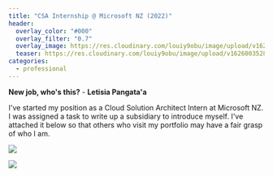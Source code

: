```yaml
---
title: "CSA Internship @ Microsoft NZ (2022)"
header:
  overlay_color: "#000"
  overlay_filter: "0.7"
  overlay_image: https://res.cloudinary.com/louiy9obu/image/upload/v1626002590/letisias_projects_fjlv67.png
  teaser: https://res.cloudinary.com/louiy9obu/image/upload/v1626003528/500x300projects_dbt5xc.png
categories:
  - professional
---
```


**New job, who's this?** - **Letisia Pangata'a**

I've started my position as a Cloud Solution Architect Intern at Microsoft NZ. I was assigned a task to write up a subsidiary to introduce myself. I've attached it below so that others who visit my portfolio may have a fair grasp of who I am.
<p></p>
<img src="https://res.cloudinary.com/louiy9obu/image/upload/v1645069973/Screen_Shot_2022-02-17_at_4.52.43_PM_gsui2h.png" />
<p></p>
<img src="https://res.cloudinary.com/louiy9obu/image/upload/v1645069899/MS_omqlmb.png"/>
<p></p>